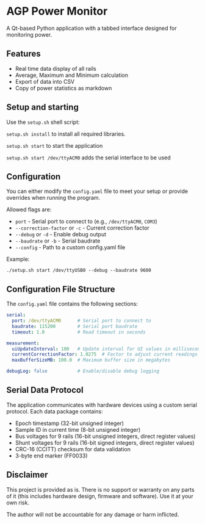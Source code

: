 # AGP Power Monitor

A Qt-based Python application with a tabbed interface designed for monitoring power.

## Features

- Real time data display of all rails
- Average, Maximum and Minimum calculation
- Export of data into CSV
- Copy of power statistics as markdown

## Setup and starting

Use the `setup.sh` shell script:

`setup.sh install` to install all required libraries.

`setup.sh start` to start the application

`setup.sh start /dev/ttyACM0` adds the serial interface to be used

## Configuration

You can either modify the `config.yaml` file to meet your setup or provide overrides when running the program.

Allowed flags are:
- `port` - Serial port to connect to (e.g., `/dev/ttyACM0`, `COM3`)
- `--correction-factor` or `-c` - Current correction factor
- `--debug` or `-d` - Enable debug output
- `--baudrate` or `-b` - Serial baudrate
- `--config` - Path to a custom config.yaml file

Example:
```
./setup.sh start /dev/ttyUSB0 --debug --baudrate 9600
```

## Configuration File Structure

The `config.yaml` file contains the following sections:

```yaml
serial:
  port: /dev/ttyACM0      # Serial port to connect to
  baudrate: 115200        # Serial port baudrate
  timeout: 1.0            # Read timeout in seconds

measurement:
  uiUpdateInterval: 100   # Update interval for UI values in milliseconds
  currentCorrectionFactor: 1.0275  # Factor to adjust current readings
  maxBufferSizeMB: 100.0  # Maximum buffer size in megabytes

debugLog: false           # Enable/disable debug logging
```

## Serial Data Protocol

The application communicates with hardware devices using a custom serial protocol. Each data package contains:

- Epoch timestamp (32-bit unsigned integer)
- Sample ID in current time (8-bit unsigned integer)
- Bus voltages for 9 rails (16-bit unsigned integers, direct register values)
- Shunt voltages for 9 rails (16-bit signed integers, direct register values)
- CRC-16 (CCITT) checksum for data validation
- 3-byte end marker (FF0033)

## Disclaimer

This project is provided as is. There is no support or warranty on any parts of it (this includes hardware design, firmware and software). Use it at your own risk.

The author will not be accountable for any damage or harm inflicted.
